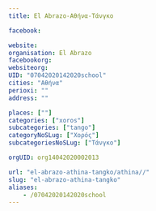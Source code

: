 ```yaml
---
title: El Abrazo-Αθήνα-Τάνγκο

facebook:

website:
organisation: El Abrazo
facebookorg:
websiteorg:
UID: "07042020142020school"
cities: "Αθήνα"
perioxi: ""
address: ""

places: [""]
categories: ["xoros"]
subcategories: ["tango"]
categoryNoSLug: ["Χορός"]
subcategoriesNoSLug: ["Τάνγκο"]

orgUID: org14042020002013

url: "el-abrazo-athina-tangko/athina//"
slug: "el-abrazo-athina-tangko"
aliases:
    - /07042020142020school
---
```





